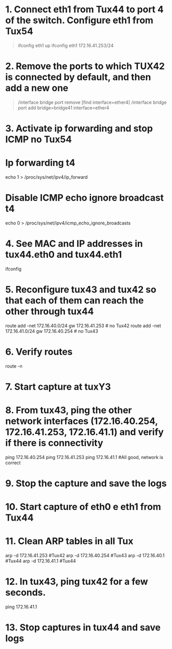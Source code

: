 # 1. Connect eth1 from Tux44 to port 4 of the switch. Configure eth1 from Tux54
> ifconfig eth1 up
> ifconfig eth1 172.16.41.253/24

# 2. Remove the ports to which TUX42 is connected by default, and then add a new one
> /interface bridge port remove [find interface=ether4]
> /interface bridge port add bridge=bridge41 interface=ether4

# 3. Activate ip forwarding and stop ICMP no Tux54
# Ip forwarding t4
echo 1 > /proc/sys/net/ipv4/ip_forward

# Disable ICMP echo ignore broadcast t4
echo 0 > /proc/sys/net/ipv4/icmp_echo_ignore_broadcasts

# 4. See MAC and IP addresses in tux44.eth0 and tux44.eth1
ifconfig

# 5. Reconfigure tux43 and tux42 so that each of them can reach the other through tux44
route add -net  172.16.40.0/24 gw 172.16.41.253 # no Tux42
route add -net  172.16.41.0/24 gw 172.16.40.254 # no Tux43

# 6. Verify routes
route -n

# 7. Start capture at tuxY3

# 8. From tux43, ping the other network interfaces (172.16.40.254, 172.16.41.253, 172.16.41.1) and verify if there is connectivity
ping 172.16.40.254
ping 172.16.41.253
ping 172.16.41.1
#All good, network is correct

# 9. Stop the capture and save the logs

# 10. Start capture of eth0 e eth1 from Tux44 

# 11. Clean ARP tables in all Tux
arp -d 172.16.41.253 #Tux42
arp -d 172.16.40.254 #Tux43
arp -d 172.16.40.1 #Tux44
arp -d 172.16.41.1 #Tux44

# 12. In tux43, ping tux42 for a few seconds.
ping 172.16.41.1

# 13. Stop captures in tux44 and save logs